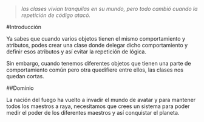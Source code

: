 >*las clases vivían tranquilas en su mundo, pero todo cambió cuando la repetición de código atacó.*

#Introducción

Ya sabes que cuando varios objetos tienen el mismo comportamiento y atributos, podes crear una clase donde delegar dicho comportamiento y definir esos atributos y así evitar la repetición de lógica.

Sin embargo, cuando tenemos diferentes objetos que tienen una parte de comportamiento común pero otra quedifiere entre ellos, las clases nos quedan cortas.

##Dominio

La nación del fuego ha vuelto a invadir el mundo de avatar y para mantener todos los maestros a raya, necesitamos que crees un sistema para poder medir el poder de los diferentes maestros y así conquistar el planeta.
